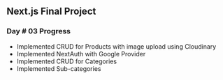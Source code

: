 ## Next.js Final Project

### Day # 03 Progress

- Implemented CRUD for Products with image upload using Cloudinary
- Implemented NextAuth with Google Provider
- Implemented CRUD for Categories
- Implemented Sub-categories
